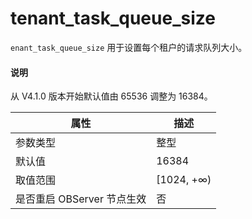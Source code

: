 # tenant_task_queue_size


`enant_task_queue_size` 用于设置每个租户的请求队列大小。

<main id="notice" type='explain'>
  <h4>说明</h4>
  <p>从 V4.1.0 版本开始默认值由 65536 调整为 16384。</p>
</main>

|      **属性**      |   **描述**    |
|------------------|-------------|
| 参数类型             | 整型          |
| 默认值              | 16384       |
| 取值范围             | \[1024, +∞) |
| 是否重启 OBServer 节点生效 | 否           |
